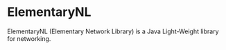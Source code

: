 # ElementaryNL
ElementaryNL (Elementary Network Library) is a Java Light-Weight library for networking.
